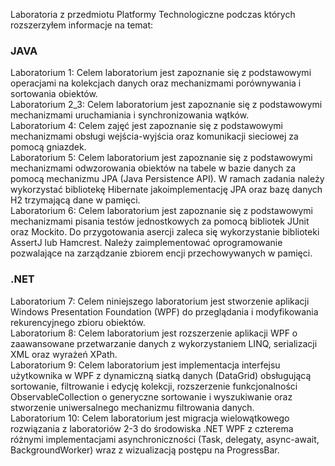 Laboratoria z przedmiotu Platformy Technologiczne podczas których rozszerzyłem informacje na temat:

### JAVA ###

Laboratorium 1: Celem laboratorium jest zapoznanie się z podstawowymi operacjami na kolekcjach danych oraz mechanizmami porównywania i sortowania obiektów. \
Laboratorium 2_3: Celem laboratorium jest zapoznanie się z podstawowymi mechanizmami uruchamiania i synchronizowania wątków. \
Laboratorium 4: Celem zajęć jest zapoznanie się z podstawowymi mechanizmami obsługi wejścia-wyjścia oraz komunikacji sieciowej za pomocą gniazdek. \
Laboratorium 5: Celem laboratorium jest zapoznanie się z podstawowymi mechanizmami odwzorowania obiektów na tabele w bazie danych za pomocą mechanizmu JPA (Java Persistence API). W ramach zadania należy wykorzystać bibliotekę Hibernate jakoimplementację JPA oraz bazę danych H2 trzymającą dane w pamięci. \
Laboratorium 6: Celem laboratorium jest zapoznanie się z podstawowymi mechanizmami pisania testów jednostkowych za pomocą bibliotek JUnit oraz Mockito. Do przygotowania asercji zaleca się wykorzystanie biblioteki AssertJ lub Hamcrest. Należy zaimplementować oprogramowanie pozwalające na zarządzanie zbiorem encji przechowywanych w pamięci. 

### .NET ###

Laboratorium 7: Celem niniejszego laboratorium jest stworzenie aplikacji Windows Presentation Foundation (WPF) do przeglądania i modyfikowania rekurencyjnego zbioru obiektów. \
Laboratorium 8: Celem laboratorium jest rozszerzenie aplikacji WPF o zaawansowane przetwarzanie danych z wykorzystaniem LINQ, serializacji XML oraz wyrażeń XPath. \
Laboratorium 9: Celem laboratorium jest implementacja interfejsu użytkownika w WPF z dynamiczną siatką danych (DataGrid) obsługującą sortowanie, filtrowanie i edycję kolekcji, rozszerzenie funkcjonalności ObservableCollection o generyczne sortowanie i wyszukiwanie oraz stworzenie uniwersalnego mechanizmu filtrowania danych. \
Laboratorium 10: Celem laboratorium jest migracja wielowątkowego rozwiązania z laboratoriów 2-3 do środowiska .NET WPF z czterema różnymi implementacjami asynchroniczności (Task, delegaty, async-await, BackgroundWorker) wraz z wizualizacją postępu na ProgressBar. 

